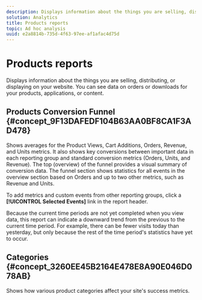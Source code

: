 ```yaml
---
description: Displays information about the things you are selling, distributing, or displaying on your website. You can see data on orders or downloads for your products, applications, or content.
solution: Analytics
title: Products reports
topic: Ad hoc analysis
uuid: e2a8814b-735d-4f63-97ee-af1afac4d75d
---
```


# Products reports

Displays information about the things you are selling, distributing, or displaying on your website. You can see data on orders or downloads for your products, applications, or content.

## Products Conversion Funnel {#concept_9F13DAFEDF104B63AA0BF8CA1F3AD478}

Shows averages for the Product Views, Cart Additions, Orders, Revenue, and Units metrics. It also shows key conversions between important data in each reporting group and standard conversion metrics (Orders, Units, and Revenue). The top (overview) of the funnel provides a visual summary of conversion data. The funnel section shows statistics for all events in the overview section based on Orders and up to two other metrics, such as Revenue and Units.

<!-- 

c_reports_products_conv_funnel.xml

 -->

To add metrics and custom events from other reporting groups, click a **[!UICONTROL Selected Events]** link in the report header.

Because the current time periods are not yet completed when you view data, this report can indicate a downward trend from the previous to the current time period. For example, there can be fewer visits today than yesterday, but only because the rest of the time period's statistics have yet to occur.

## Categories {#concept_3260EE45B2164E478E8A90E046D078AB}

<!-- 

c_reports_categories.xml

 -->

Shows how various product categories affect your site's success metrics.
